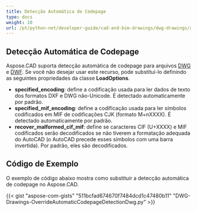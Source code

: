 ```yaml
---
title: Detecção Automática de Codepage
type: docs
weight: 10
url: /pt/python-net/developer-guide/cad-and-bim-drawings/dwg-drawings/auto-codepage-detection/
---
```


## **Detecção Automática de Codepage**

Aspose.CAD suporta detecção automática de codepage para arquivos [DWG](https://docs.fileformat.com/cad/dwg/) e [DWF](https://docs.fileformat.com/cad/dwf/). Se você não desejar usar este recurso, pode substituí-lo definindo as seguintes propriedades da classe **LoadOptions**.

- **specified_encoding**: define a codificação usada para ler dados de texto dos formatos DXF e DWG não-Unicode. É detectado automaticamente por padrão.
- **specified_mif_encoding**: define a codificação usada para ler símbolos codificados em MIF de codificações CJK (formato M+nXXXX). É detectado automaticamente por padrão.
- **recover_malformed_cif_mif**: define se caracteres CIF (U+XXXX) e MIF codificados serão decodificados se não tiverem a formatação adequada do AutoCAD (o AutoCAD precede esses símbolos com uma barra invertida). Por padrão, eles são decodificados.

## Código de Exemplo

O exemplo de código abaixo mostra como substituir a detecção automática de codepage no Aspose.CAD.

{{< gist "aspose-com-gists" "511bcfad674670f7484dcd1c47480b11" "DWG-Drawings-OverrideAutomaticCodepageDetectionDwg.py" >}}

